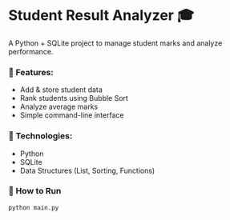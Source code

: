 # Student Result Analyzer 🎓

A Python + SQLite project to manage student marks and analyze performance.

### 🔧 Features:
- Add & store student data
- Rank students using Bubble Sort
- Analyze average marks
- Simple command-line interface

### 🚀 Technologies:
- Python
- SQLite
- Data Structures (List, Sorting, Functions)

### 📁 How to Run
```bash
python main.py
